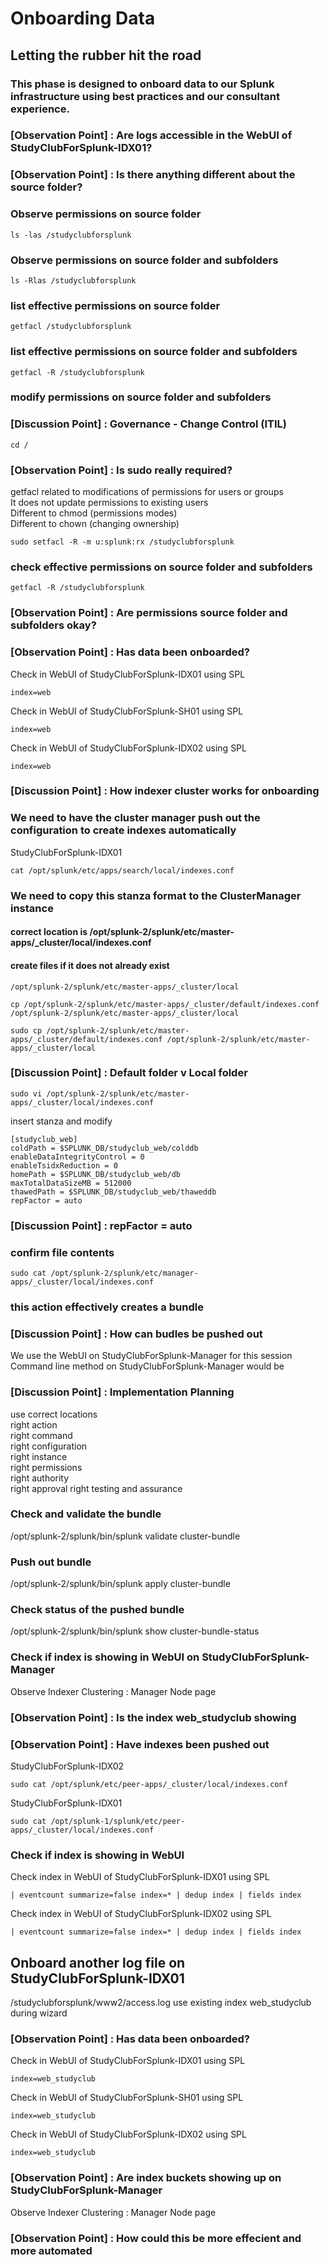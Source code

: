 # Onboarding Data
## Letting the rubber hit the road


### This phase is designed to onboard data to our Splunk infrastructure using best practices and our consultant experience.

### [Observation Point] : Are logs accessible in the WebUI of StudyClubForSplunk-IDX01?
### [Observation Point] : Is there anything different about the source folder?

### Observe permissions on source folder
```
ls -las /studyclubforsplunk
```

### Observe permissions on source folder and subfolders
```
ls -Rlas /studyclubforsplunk
```

### list effective permissions on source folder
```
getfacl /studyclubforsplunk
```

### list effective permissions on source folder and subfolders
```
getfacl -R /studyclubforsplunk
```

### modify permissions on source folder and subfolders
### [Discussion Point] : Governance - Change Control (ITIL)
```
cd /
```
### [Observation Point] : Is sudo really required?
getfacl related to modifications of permissions for users or groups  
It does not update permissions to existing users  
Different to chmod (permissions modes)  
Different to chown (changing ownership)  
```
sudo setfacl -R -m u:splunk:rx /studyclubforsplunk
```

### check effective permissions on source folder and subfolders
```
getfacl -R /studyclubforsplunk
```
### [Observation Point] : Are permissions source folder and subfolders okay?
### [Observation Point] : Has data been onboarded?
Check in WebUI of StudyClubForSplunk-IDX01 using SPL  
```
index=web
```
Check in WebUI of StudyClubForSplunk-SH01 using SPL  
```
index=web
```
Check in WebUI of StudyClubForSplunk-IDX02 using SPL  
```
index=web
```

### [Discussion Point] : How indexer cluster works for onboarding


### We need to have the cluster manager push out the configuration to create indexes automatically 
StudyClubForSplunk-IDX01  
```
cat /opt/splunk/etc/apps/search/local/indexes.conf
```
### We need to copy this stanza format to the ClusterManager instance
#### correct location is /opt/splunk-2/splunk/etc/master-apps/_cluster/local/indexes.conf
#### create files if it does not already exist
```
/opt/splunk-2/splunk/etc/master-apps/_cluster/local
```
```
cp /opt/splunk-2/splunk/etc/master-apps/_cluster/default/indexes.conf /opt/splunk-2/splunk/etc/master-apps/_cluster/local
```

```
sudo cp /opt/splunk-2/splunk/etc/master-apps/_cluster/default/indexes.conf /opt/splunk-2/splunk/etc/master-apps/_cluster/local
```
### [Discussion Point] : Default folder v Local folder

```
sudo vi /opt/splunk-2/splunk/etc/master-apps/_cluster/local/indexes.conf
```
insert stanza and modify
```
[studyclub_web]
coldPath = $SPLUNK_DB/studyclub_web/colddb
enableDataIntegrityControl = 0
enableTsidxReduction = 0
homePath = $SPLUNK_DB/studyclub_web/db
maxTotalDataSizeMB = 512000
thawedPath = $SPLUNK_DB/studyclub_web/thaweddb
repFactor = auto
```
### [Discussion Point] : repFactor = auto 

### confirm file contents
```
sudo cat /opt/splunk-2/splunk/etc/manager-apps/_cluster/local/indexes.conf
```
 ### this action effectively creates a bundle

 ### [Discussion Point] : How can budles be pushed out
We use the WebUI on StudyClubForSplunk-Manager for this session  
Command line method on StudyClubForSplunk-Manager  would be  
 ### [Discussion Point] : Implementation Planning 
 use correct locations  
 right action  
 right command  
 right configuration  
 right instance  
 right permissions  
 right authority  
 right approval
 right testing and assurance  
   
 ### Check and validate the bundle  
 
/opt/splunk-2/splunk/bin/splunk validate cluster-bundle  

### Push out bundle  

/opt/splunk-2/splunk/bin/splunk apply cluster-bundle  

### Check status of the pushed bundle  

/opt/splunk-2/splunk/bin/splunk show cluster-bundle-status  


### Check if index is showing in WebUI on StudyClubForSplunk-Manager
Observe Indexer Clustering : Manager Node page

### [Observation Point] : Is the index web_studyclub showing

### [Observation Point] : Have indexes been pushed out
StudyClubForSplunk-IDX02
```
sudo cat /opt/splunk/etc/peer-apps/_cluster/local/indexes.conf
```
StudyClubForSplunk-IDX01
```
sudo cat /opt/splunk-1/splunk/etc/peer-apps/_cluster/local/indexes.conf
```

### Check if index is showing in WebUI
Check index in WebUI of StudyClubForSplunk-IDX01 using SPL  
```
| eventcount summarize=false index=* | dedup index | fields index
```
Check index in WebUI of StudyClubForSplunk-IDX02 using SPL  
``` 
| eventcount summarize=false index=* | dedup index | fields index 
```

## Onboard another log file on StudyClubForSplunk-IDX01
/studyclubforsplunk/www2/access.log
use existing index web_studyclub during wizard

### [Observation Point] : Has data been onboarded?
Check in WebUI of StudyClubForSplunk-IDX01 using SPL  
```
index=web_studyclub
```
Check in WebUI of StudyClubForSplunk-SH01 using SPL  
```
index=web_studyclub
```
Check in WebUI of StudyClubForSplunk-IDX02 using SPL  
```
index=web_studyclub
```

### [Observation Point] : Are index buckets showing up on StudyClubForSplunk-Manager
Observe Indexer Clustering : Manager Node page


### [Observation Point] : How could this be more effecient and more automated